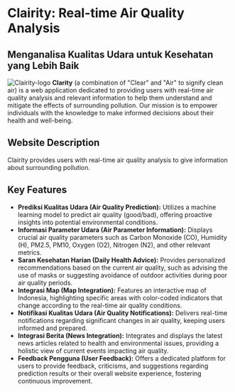 # Clairity: Real-time Air Quality Analysis

## Menganalisa Kualitas Udara untuk Kesehatan yang Lebih Baik

![Clairity-logo](https://github.com/user-attachments/assets/ba16647e-95b8-48d6-9316-dc6665d3ce01) **Clarity** (a combination of "Clear" and "Air" to signify clean air) is a web application dedicated to providing users with real-time air quality analysis and relevant information to help them understand and mitigate the effects of surrounding pollution. Our mission is to empower individuals with the knowledge to make informed decisions about their health and well-being.

## Website Description

Clairity provides users with real-time air quality analysis to give information about surrounding pollution.

## Key Features

* **Prediksi Kualitas Udara (Air Quality Prediction):** Utilizes a machine learning model to predict air quality (good/bad), offering proactive insights into potential environmental conditions.
* **Informasi Parameter Udara (Air Parameter Information):** Displays crucial air quality parameters such as Carbon Monoxide (CO), Humidity (H), PM2.5, PM10, Oxygen (O2), Nitrogen (N2), and other relevant metrics.
* **Saran Kesehatan Harian (Daily Health Advice):** Provides personalized recommendations based on the current air quality, such as advising the use of masks or suggesting avoidance of outdoor activities during poor air quality periods.
* **Integrasi Map (Map Integration):** Features an interactive map of Indonesia, highlighting specific areas with color-coded indicators that change according to the real-time air quality conditions.
* **Notifikasi Kualitas Udara (Air Quality Notifications):** Delivers real-time notifications regarding significant changes in air quality, keeping users informed and prepared.
* **Integrasi Berita (News Integration):** Integrates and displays the latest news articles related to health and environmental issues, providing a holistic view of current events impacting air quality.
* **Feedback Pengguna (User Feedback):** Offers a dedicated platform for users to provide feedback, criticisms, and suggestions regarding prediction results or their overall website experience, fostering continuous improvement.
